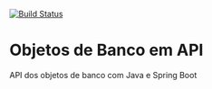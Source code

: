[![Build Status](https://travis-ci.org/repositoriogsf/objetos-banco-api.svg?branch=master)](https://travis-ci.org/repositoriogsf/objetos-banco-api)
# Objetos de Banco em API 
API dos objetos de banco com Java e Spring Boot
